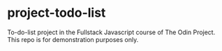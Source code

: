 # project-todo-list
To-do-list project in the Fullstack Javascript course of The Odin Project. This repo is for demonstration purposes only.
